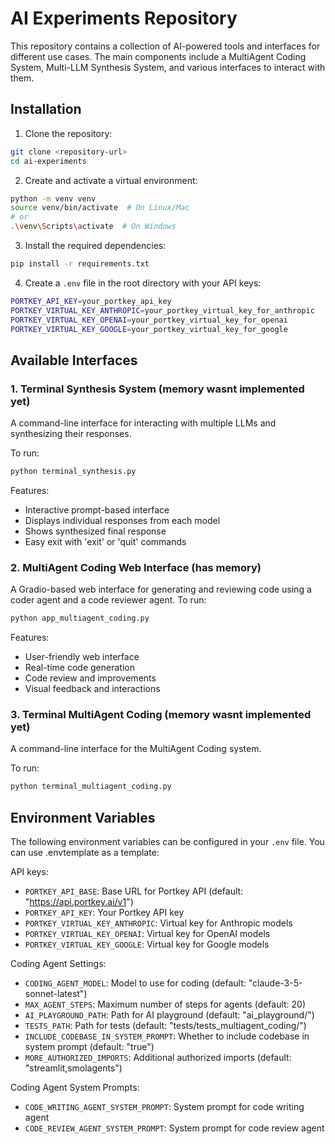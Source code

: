 # AI Experiments Repository

This repository contains a collection of AI-powered tools and interfaces for different use cases. The main components include a MultiAgent Coding System, Multi-LLM Synthesis System, and various interfaces to interact with them.

## Installation

1. Clone the repository:
```bash
git clone <repository-url>
cd ai-experiments
```

2. Create and activate a virtual environment:
```bash
python -m venv venv
source venv/bin/activate  # On Linux/Mac
# or
.\venv\Scripts\activate  # On Windows
```

3. Install the required dependencies:
```bash
pip install -r requirements.txt
```

4. Create a `.env` file in the root directory with your API keys:
```bash
PORTKEY_API_KEY=your_portkey_api_key
PORTKEY_VIRTUAL_KEY_ANTHROPIC=your_portkey_virtual_key_for_anthropic
PORTKEY_VIRTUAL_KEY_OPENAI=your_portkey_virtual_key_for_openai
PORTKEY_VIRTUAL_KEY_GOOGLE=your_portkey_virtual_key_for_google
```

## Available Interfaces

### 1. Terminal Synthesis System (memory wasnt implemented yet)
A command-line interface for interacting with multiple LLMs and synthesizing their responses.

To run:
```bash
python terminal_synthesis.py
```

Features:
- Interactive prompt-based interface
- Displays individual responses from each model
- Shows synthesized final response
- Easy exit with 'exit' or 'quit' commands

### 2. MultiAgent Coding Web Interface (has memory)
A Gradio-based web interface for generating and reviewing code using a coder agent and a code reviewer agent.
To run:
```bash
python app_multiagent_coding.py
```

Features:
- User-friendly web interface
- Real-time code generation
- Code review and improvements
- Visual feedback and interactions

### 3. Terminal MultiAgent Coding (memory wasnt implemented yet)
A command-line interface for the MultiAgent Coding system.

To run:
```bash
python terminal_multiagent_coding.py
```

## Environment Variables

The following environment variables can be configured in your `.env` file. You can use .envtemplate as a template:

API keys:
- `PORTKEY_API_BASE`: Base URL for Portkey API (default: "https://api.portkey.ai/v1")
- `PORTKEY_API_KEY`: Your Portkey API key
- `PORTKEY_VIRTUAL_KEY_ANTHROPIC`: Virtual key for Anthropic models
- `PORTKEY_VIRTUAL_KEY_OPENAI`: Virtual key for OpenAI models
- `PORTKEY_VIRTUAL_KEY_GOOGLE`: Virtual key for Google models

Coding Agent Settings:
- `CODING_AGENT_MODEL`: Model to use for coding (default: "claude-3-5-sonnet-latest")
- `MAX_AGENT_STEPS`: Maximum number of steps for agents (default: 20)
- `AI_PLAYGROUND_PATH`: Path for AI playground (default: "ai_playground/")
- `TESTS_PATH`: Path for tests (default: "tests/tests_multiagent_coding/")
- `INCLUDE_CODEBASE_IN_SYSTEM_PROMPT`: Whether to include codebase in system prompt (default: "true")
- `MORE_AUTHORIZED_IMPORTS`: Additional authorized imports (default: "streamlit,smolagents")

Coding Agent System Prompts:
- `CODE_WRITING_AGENT_SYSTEM_PROMPT`: System prompt for code writing agent
- `CODE_REVIEW_AGENT_SYSTEM_PROMPT`: System prompt for code review agent
